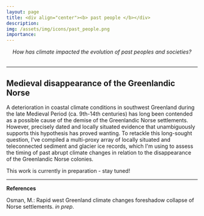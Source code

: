 ```yaml
---
layout: page
title: <div align="center"><b> past people </b></div>
description:
img: /assets/img/icons/past_people.png
importance:
---
```

<div align="center"><i> How has climate impacted the evolution of past peoples and societies? </i></div>
<br>

***

## Medieval disappearance of the Greenlandic Norse

A deterioration in coastal climate conditions in southwest Greenland during the late Medieval Period (ca. 9th-14th centuries) has long been contended as a possible cause of the demise of the Greenlandic Norse settlements.  However, precisely dated and locally situated evidence that unambiguously supports this hypothesis has proved wanting.  To retackle this long-sought question, I've compiled a multi-proxy array of locally situated and teleconnected sediment and glacier ice records, which I'm using to assess the timing of past abrupt climate changes in relation to the disappearance of the Greenlandic Norse colonies.  

This work is currently in preparation - stay tuned!

<!-- <div class="row justify-content-sm-center">
    <div class="col-sm mt-3 mt-md-0">
        <img class="img-fluid rounded z-depth-1" src="{{ '/assets/img/projects/Norse_web.png' | relative_url }}" alt="" title="Figure 1; Osman et al. (in prep)"/>
    </div>
</div>
<div class="caption">
    Spatial correlations for Nuussuaq Peninsula-bound precipitation surface evaporation rates and southwest Greenland temperatures for the period 1979-2018. Boxes show the location of the Eastern and Western Norse Settlements, illustrating a teleconnection between coastal southwest Greenland and Nuussuaq Peninsula precipitation. From Osman et al. (<i>in prep</i>).
</div> -->

***

**References**

Osman, M.: Rapid west Greenland climate changes foreshadow collapse of Norse settlements. *in prep*.
